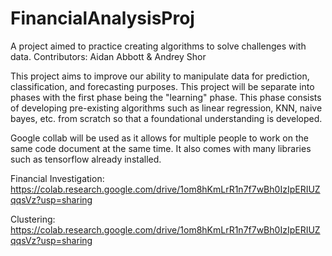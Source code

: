 # FinancialAnalysisProj
A project aimed to practice creating algorithms to solve challenges with data.
Contributors: Aidan Abbott & Andrey Shor

This project aims to improve our ability to manipulate data for prediction, classification, and forecasting purposes. This project will be separate into phases with the first phase being the "learning" phase. This phase consists of developing pre-existing algorithms such as linear regression, KNN, naive bayes, etc. from scratch so that a foundational understanding is developed. 

Google collab will be used as it allows for multiple people to work on the same code document at the same time. It also comes with many libraries such as tensorflow already installed. 

Financial Investigation: https://colab.research.google.com/drive/1om8hKmLrR1n7f7wBh0IzIpERIUZqqsVz?usp=sharing

Clustering: https://colab.research.google.com/drive/1om8hKmLrR1n7f7wBh0IzIpERIUZqqsVz?usp=sharing
